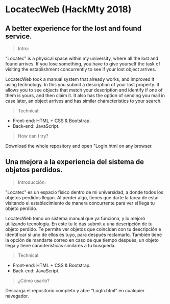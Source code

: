 # LocatecWeb (HackMty 2018)

## A better experience for the lost and found service.

> Intro:

"Locatec" is a physical space within my university, where all the lost and found arrives. 
If you lose something, you have to give yourself the task of visiting the establishment concurrently to see if your lost object arrives.

LocatecWeb took a manual system that already works, and improved it using technology. In this you submit a description of your lost property. It allows you to see objects that match your description and identify if one of them is yours, and then claim it. It also has the option of sending you mail in case later, an object arrives and has similar characteristics to your search.

> Technical:
- Front-end: HTML + CSS & Bootstrap.
- Back-end: JavaScript.

> How can I try?

Download the whole repository and open "LogIn.html on any browser.

## Una mejora a la experiencia del sistema de objetos perdidos.

> Introducción:

"Locatec" es un espacio físico dentro de mi universidad, a donde todos los objetos perdidos llegan. 
Al perder algo, tienes que darte la tarea de estar visitando el establecimiento de manera concurrente para ver si llega tu objeto perdido.

LocatecWeb tomo un sistema manual que ya funciona, y lo mejoró utilizando tecnología. En este tu le das submit a una descripción de tu objeto perdido. Te permite ver objetos que coincidan con tu descripción e identificar si uno de ellos es tuyo, para después reclamarlo. También tiene la opción de mandarte correo en caso de que tiempo después, un objeto llega y tiene caracteristicas similares a tu busqueda.

> Technical:
- Front-end: HTML + CSS & Bootstrap.
- Back-end: JavaScript.

> ¿Cómo usarlo?

Descarga el repositorio completo y abre "LogIn.html" en cualquier navegador.

